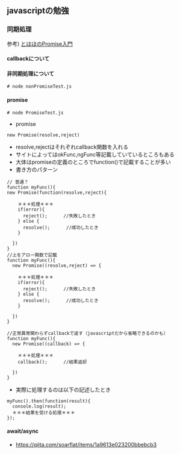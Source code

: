 ## javascriptの勉強
### 同期処理

参考)
[とほほのPromise入門](http://www.tohoho-web.com/ex/promise.html)

#### callbackについて

#### 非同期処理について
```
# node nonPromiseTest.js
```

#### promise
```
# node PromiseTest.js
```

* promise
```
new Promise(resolve,reject)
```

* resolve,rejectはそれぞれcallback関数を入れる
* サイトによってはokFunc,ngFunc等記載していているところもある
* 大体はpromiseの定義のところでfunction()で記載することが多い
* 書き方のパターン

```
// 普通？
function myFunc(){
new Promise(function(resolve,reject){
  
    ＊＊＊処理＊＊＊
    if(error){
      reject();      //失敗したとき
    } else {
      resolve();      //成功したとき
    }
  
  })
}
//上をアロー関数で記載
function myFunc(){
  new Promise((resolve,reject) => {
    
    ＊＊＊処理＊＊＊
    if(error){
      reject();      //失敗したとき
    } else {
      resolve();      //成功したとき
    }
      
  }) 
}
  
//正常異常関わらずcallbackで返す（javascriptだから省略できるのかも）
function myFunc(){
  new Promise((callback) => {
    
    ＊＊＊処理＊＊＊
    callback();      //結果返却
    
  })
}
```

* 実際に処理するのは以下の記述したとき
```
myFunc().then(function(result){
  console.log(result);
  ＊＊＊結果を受ける処理＊＊＊
});
```


#### await/async
* https://qiita.com/soarflat/items/1a9613e023200bbebcb3
